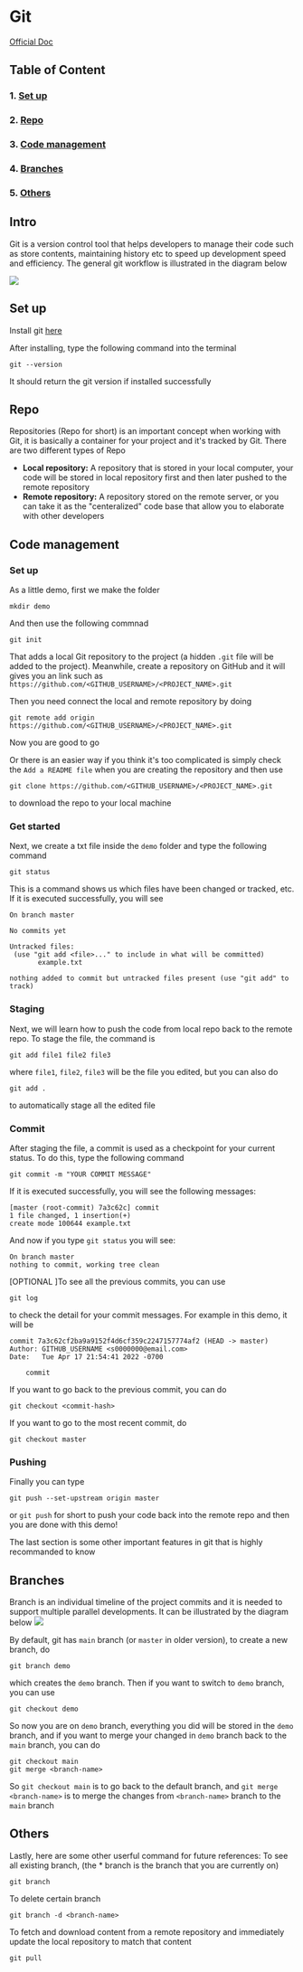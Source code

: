 # Git

[Official Doc](https://git-scm.com/doc)

## Table of Content
### 1. [Set up](#set-up)
### 2. [Repo](#repo)
### 3. [Code management](#code-management)
### 4. [Branches](#branches)
### 5. [Others](#others)

## Intro

Git is a version control tool that helps developers to manage their code such as store contents, maintaining history etc to speed up development speed and efficiency. The general git workflow is illustrated in the diagram below

![](https://cloudstudio.com.au/wp-content/uploads/2021/06/GitWorkflow-4.png)

## Set up

Install git [here](https://git-scm.com/)

After installing, type the following command into the terminal
 ```
git --version
 ```
 It should return the git version if installed successfully 
 

## Repo

Repositories (Repo for short) is an important concept when working with Git, it is basically a container for your project and it's tracked by Git. There are two different types of Repo

- **Local repository:** A repository that is stored in your local computer, your code will be stored in local repository first and then later pushed to the remote repository
- **Remote repository:** A repository stored on the remote server, or you can take it as the "centeralized" code base that allow you to elaborate with other developers

## Code management

### Set up
 
As a little demo, first we make the folder
 ```
mkdir demo
 ```
 And then use the following commnad
 ```
git init
 ```
 That adds a local Git repository to the project (a hidden ```.git``` file will be added to the project). Meanwhile, create a repository on GitHub and it will gives you an link such as ```https://github.com/<GITHUB_USERNAME>/<PROJECT_NAME>.git```
 
 Then you need connect the local and remote repository by doing
 ```
 git remote add origin https://github.com/<GITHUB_USERNAME>/<PROJECT_NAME>.git
 ```
 
 Now you are good to go
 
 Or there is an easier way if you think it's too complicated is simply check the ```Add a README file``` when you are creating the repository and then use
 ```
 git clone https://github.com/<GITHUB_USERNAME>/<PROJECT_NAME>.git
 ```
 to download the repo to your local machine
 
 ### Get started
 
 Next, we create a txt file inside the ```demo``` folder and type the following command
 ```
 git status
 ```
 This is a command shows us which files have been changed or tracked, etc. If it is executed successfully, you will see
 ```
 On branch master

No commits yet

Untracked files:
  (use "git add <file>..." to include in what will be committed)
        example.txt

nothing added to commit but untracked files present (use "git add" to track)
 ```
 
 ### Staging
  Next, we will learn how to push the code from local repo back to the remote repo. To stage the file, the command is
  ```
git add file1 file2 file3
  ```
  where ```file1```, ```file2```, ```file3``` will be the file you edited, but you can also do
  ```
  git add .
  ```
  to automatically stage all the edited file
  
 ### Commit
 
 After staging the file, a commit is used as a checkpoint for your current status. To do this, type the following command
 ```
 git commit -m "YOUR COMMIT MESSAGE"
 ```
 If it is executed successfully, you will see the following messages:
 ```
 [master (root-commit) 7a3c62c] commit
 1 file changed, 1 insertion(+)
 create mode 100644 example.txt
 ```
And now if you type ```git status``` you will see:
```
On branch master
nothing to commit, working tree clean
```
[OPTIONAL ]To see all the previous commits, you can use
```
git log
```
to check the detail for your commit messages. For example in this demo, it will be
```
commit 7a3c62cf2ba9a9152f4d6cf359c2247157774af2 (HEAD -> master)
Author: GITHUB_USERNAME <s0000000@email.com>
Date:   Tue Apr 17 21:54:41 2022 -0700

    commit
```

If you want to go back to the previous commit, you can do
```
git checkout <commit-hash>
```
If you want to go to the most recent commit, do
```
git checkout master
```

### Pushing

Finally you can type
```
git push --set-upstream origin master
```
or ```git push``` for short to push your code back into the remote repo and then you are done with this demo! 

The last section is some other important features in git that is highly recommanded to know

## Branches
Branch is an individual timeline of the project commits and it is needed to support multiple parallel developments. It can be illustrated by the diagram below
![](https://www.nobledesktop.com/image/gitresources/git-branches-merge.png)

By default, git has ```main``` branch (or ```master``` in older version), to create a new branch, do
```
git branch demo
```
which creates the ```demo``` branch. Then if you want to switch to ```demo``` branch, you can use
```
git checkout demo
```
So now you are on ```demo``` branch, everything you did will be stored in the  ```demo``` branch, and if you want to merge your changed in ```demo``` branch back to the ```main``` branch, you can do
```
git checkout main
git merge <branch-name>
```
So ```git checkout main``` is to go back to the default branch, and ```git merge <branch-name>``` is to merge the changes from ```<branch-name>``` branch to the ```main``` branch


## Others
Lastly, here are some other userful command for future references:
To see all existing branch, (the * branch is the branch that you are currently on)
```
git branch
```
To delete certain branch
```
git branch -d <branch-name>
```

To fetch and download content from a remote repository and immediately update the local repository to match that content
```
git pull
```
